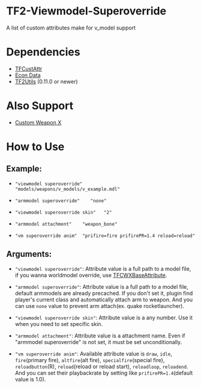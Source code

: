 # TF2-Viewmodel-Superoverride
A list of custom attributes make for v_model support

# Dependencies
- [TFCustAttr](https://github.com/nosoop/SM-TFCustAttr)
- [Econ Data](https://github.com/nosoop/SM-TFEconData)
- [TF2Utils](https://github.com/nosoop/SM-TFUtils) (0.11.0 or newer)

# Also Support
- [Custom Weapon X](https://github.com/nosoop/SM-TFCustomWeaponsX)

# How to Use

## Example:

- `"viewmodel superoverride"    "models/weapons/v_models/v_example.mdl"`

- `"armmodel superoverride"    "none"`

- `"viewmodel superoverride skin"   "2"`

- `"armmodel attachment"    "weapon_bone"`

- `"vm superoverride anim"	"prifire=fire prifirePR=1.4 reload=reload"`

## Arguments:

- `"viewmodel superoverride"`: Attribute value is a full path to a model file, if you wanna worldmodel override, use [TFCWXBaseAttribute](https://github.com/nosoop/SM-TFCWXBaseAttributes).

- `"armmodel superoverride"`: Attribute value is a full path to a model file, default armmodels are already precached. If you don't set it, plugin find player's current class and automatically attach arm to weapon. And you can use `none` value to prevent arm attach(ex. quake rocketlauncher).

- `"viewmodel superoverride skin"`: Attribute value is a any number. Use it when you need to set specific skin.

- `"armmodel attachment"`: Attribute value is a attachment name. Even if "armmodel superoverride" is not set, it must be set unconditionally.

- `"vm superoverride anim"`: Available attribute value is `draw`, `idle`, `fire`(primary fire), `altfire`(alt fire), `specialfire`(special fire), `reloadbutton`(R), `reload`(reload or reload start), `reloadloop`, `reloadend`. And you can set their playbackrate by setting like `prifirePR=1.4`(default value is 1.0).